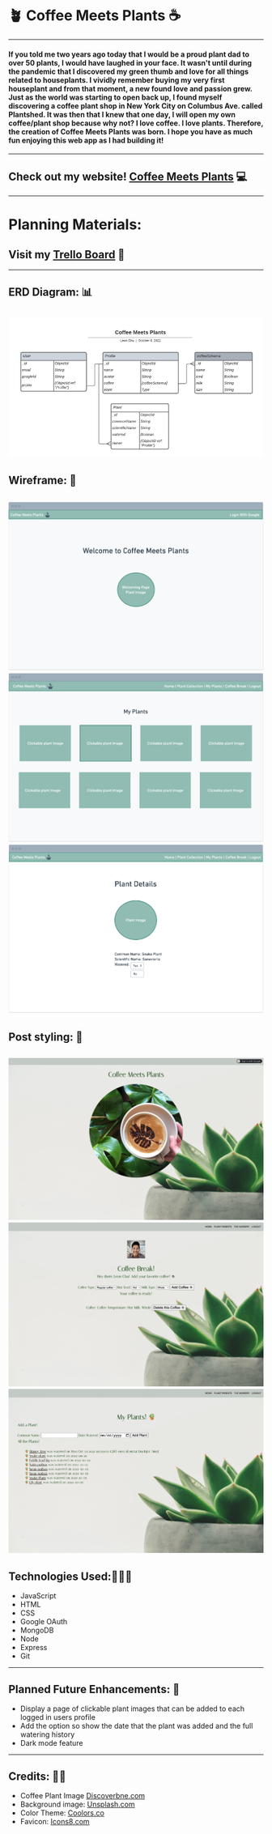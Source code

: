 # 🪴 **Coffee Meets Plants** ☕️
---
#### If you told me two years ago today that I would be a proud plant dad to over 50 plants, I would have laughed in your face. It wasn't until during the pandemic that I discovered my green thumb and love for all things related to houseplants. I vividly remember buying my very first houseplant and from that moment, a new found love and passion grew. Just as the world was starting to open back up, I found myself discovering a coffee plant shop in New York City on Columbus Ave. called Plantshed. It was then that I knew that one day, I will open my own coffee/plant shop because why not? I love coffee. I love plants. Therefore, the creation of Coffee Meets Plants was born. I hope you have as much fun enjoying this web app as I had building it!
---
## Check out my website! [Coffee Meets Plants](https://coffee-meets-plants.fly.dev/) 💻
---
# **Planning Materials:**

## Visit my [Trello Board](https://trello.com/b/q0lcPTJB/coffee-meets-plants) 📝
---
## ERD Diagram: 📊
![ERD](public/images/ERD.jpeg)
---
## Wireframe: 🔧
![wireframe](public/images/Wireframe.png)
![wireframe2](public/images/wireframe2.png)
![wireframe3](public/images/wireframe3.png)
---
## Post styling: 🎊
![post-styling](public/images/post-style-capture.png)
![post-styling2](public/images/post-style-capture2.png)
![post-styling3](public/images/post-style-capture3.png)
---
## Technologies Used:👨🏻‍💻
- JavaScript
- HTML
- CSS
- Google OAuth
- MongoDB
- Node
- Express
- Git
---
## Planned Future Enhancements: 🧊
- Display a page of clickable plant images that can be added to each logged in users profile
- Add the option so show the date that the plant was added and the full watering history
- Dark mode feature
---
## Credits: 👏🏼
- Coffee Plant Image [Discoverbne.com](https://www.discoverbne.com.au/home/food/epilo-the-plant-and-coffee-shop-you-never-knew-you-needed)
- Background image: [Unsplash.com](https://unsplash.com/photos/hDyO6rr3kqk)
- Color Theme: [Coolors.co](https://coolors.co/386d3d-1b4621-d1d5d1-c3c9c4-668574)
- Favicon: [Icons8.com](https://icons8.com/icon/set/plants/color)
